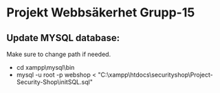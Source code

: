 # **Projekt Webbsäkerhet Grupp-15**

## Update MYSQL database:
Make sure to change path if needed.
- cd xampp\mysql\bin
- mysql -u root -p webshop < "C:\xampp\htdocs\securityshop\Project-Security-Shop\initSQL.sql"
